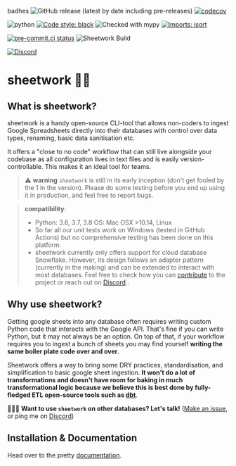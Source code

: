 badhes
![GitHub release (latest by date including pre-releases)](https://img.shields.io/github/v/release/bastienboutonnet/sheetwork?include_prereleases) [![codecov](https://codecov.io/gh/bastienboutonnet/sheetwork/branch/dev%2Fnicolas_jaar/graph/badge.svg)](https://codecov.io/gh/bastienboutonnet/sheetwork)

![python](https://img.shields.io/badge/python-3.6%20%7C%203.7%20%7C%203.8-blue)
[![Code style: black](https://img.shields.io/badge/code%20style-black-000000.svg)](https://github.com/ambv/black)
![Checked with mypy](https://img.shields.io/badge/mypy-checked-blue?style=flat&logo=python)
[![Imports: isort](https://img.shields.io/badge/%20imports-isort-%231674b1?style=flat&labelColor=ef8336)](https://pycqa.github.io/isort/)

[![pre-commit.ci status](https://results.pre-commit.ci/badge/github/bastienboutonnet/sheetwork/dev/nicolas_jaar.svg)](https://results.pre-commit.ci/latest/github/bastienboutonnet/sheetwork/dev/nicolas_jaar)
![Sheetwork Build](https://github.com/bastienboutonnet/sheetwork/workflows/Sheetwork%20CI/badge.svg)

[![Discord](https://img.shields.io/discord/752101657218908281?label=discord)](https://discord.gg/bUk4MVTcqW)

# sheetwork 💩🤦

## What is sheetwork?

sheetwork is a handy open-source CLI-tool that allows non-coders to ingest Google Spreadsheets directly into their databases with control over data types, renaming, basic data sanitisation etc.

It offers a "close to no code" workflow that can still live alongside your codebase as all configuration lives in text files and is easily version-controllable. This makes it an ideal tool for teams.

> ⚠️ **warning** `sheetwork` is still in its early inception (don't get fooled by the 1 in the version). Please do some testing before you end up using it in production, and feel free to report bugs.

> **compatibility**:
>
> - Python: 3.6, 3.7, 3.8
>   OS: Mac OSX >10.14, Linux
> - So far all our unit tests work on Windows (tested in GitHub Actions) but no comprehensive testing has been done on this platform.
> - sheetwork currently only offers support for cloud database Snowflake. However, its design follows an adapter pattern (currently in the making) and can be extended to interact with most databases. Feel free to check how you can [contribute](CONTRIBUTING.md) to the project or reach out on [Discord](https://discord.gg/bUk4MVTcqW)..

## Why use sheetwork?

Getting google sheets into any database often requires writing custom Python code that interacts with the Google API. That's fine if you can write Python, but it may not always be an option. On top of that, if your workflow requires you to ingest a bunch of sheets you may find yourself **writing the same boiler plate code over and over**.

Sheetwork offers a way to bring some DRY practices, standardisation, and simplification to basic google sheet ingestion. **It won't do a lot of transformations and doesn't have room for baking in much transformational logic because we believe this is best done by fully-fledged ETL open-source tools such as [dbt](https://www.getdbt.com/)**.

🙋🏻‍♂️ **Want to use `sheetwork` on other databases? Let's talk!** ([Make an issue](https://github.com/bastienboutonnet/sheetwork/issues/new/choose), or ping me on [Discord](https://discord.gg/bUk4MVTcqW))

## Installation & Documentation

Head over to the pretty [documentation](https://bitpicky.gitbook.io/sheetwork/).
